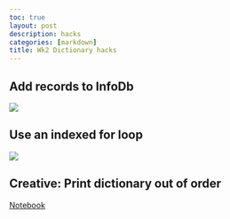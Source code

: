```yaml
---
toc: true
layout: post
description: hacks
categories: [markdown]
title: Wk2 Dictionary hacks
---
```


## Add records to InfoDb

![]({{site.baseurl}}/images/Info_db_stuff.png)

## Use an indexed for loop

![]({{site.baseurl}}/images/Indexed_loop.png)

## Creative: Print dictionary out of order

[Notebook](https://iconicshark3.github.io/ColinMills/jupyter/2022/08/30/Python-Lists-Et-Cetera.html)